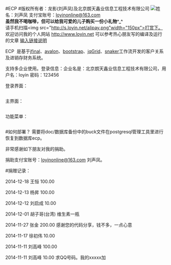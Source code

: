 #ECP
#版权所有者：龙影(刘声凤)及北京朗天鑫业信息工程技术有限公司
 <img src="https://img.alipay.com/sys/personalprod/style/mc/btn-index.png">姓名：刘声凤 支付宝账号：loyinonline@163.com<br>
 <b>虽然我不喝咖啡，但可以给我可爱的儿子购买一份小礼物^_^</b>
 <br>
 请手机扫描<img src="http://s.loyin.net/alipay.png"width="150px">打赏下。
 欢迎访问我的个人网站 <a href="http://www.loyin.net">http://www.loyin.net</a>
可以参考热心朋友写的编译及运行的文章 [输入链接说明](http://blog.csdn.net/freewebsys/article/details/49659485)
<div class="detail TextContent" id="p_fullcontent">
<p>
	ECP&nbsp; 是基于<a target="_blank" href="http://www.oschina.net/p/jfinal">jfinal</a>、<a target="_blank" href="http://www.oschina.net/p/avalon">avalon</a>、<a target="_blank" href="http://www.oschina.net/p/bootstrap">bootstrap</a>、<a target="_blank" href="http://www.oschina.net/p/jqgrid">jqGrid</a>、<a target="_blank" href="http://www.oschina.net/p/snaker">snaker</a>工作流开发的客户关系及进销存财务系统。</p><p>
	支持多企业使用。登录信息：企业名是：北京朗天鑫业信息工程技术有限公司，用户名：loyin 密码：123456</p><p>
	登录界面：</p><p><img src="http://static.oschina.net/uploads/space/2014/1104/142453_uMRG_105457.png" alt=""></p><p>
	主界面：</p><p><img src="http://static.oschina.net/uploads/space/2014/1104/142716_YfP8_105457.png" alt=""></p><p>
	功能菜单：</p><p><img src="http://static.oschina.net/uploads/space/2014/1104/142840_1SZD_105457.png" alt=""></p>
		</div>
#如何部署？
需要将doc/数据库备份中的buck文件在postgresql管理工具里进行恢复到数据库ecp。

非常感谢如下朋友对我的捐助。

捐助支付宝账号：loyinonline@163.com 刘声凤。


#捐赠记录：

2014-12-18 王恒   100.00

2014-12-13 杨昇  100.00

2014-12-12 刘启成   10.00

2014-12-01 胡子哥(台湾) 维生素一瓶

2014-11-27 张金  200.00  感谢您的代码分享，钱不多，一点心意

2014-11-17 徐初伟  10.00

2014-11-11 刘高峰 100.00

2014-11-11 刘高峰 10.00    求QQ号码。我的xxxxx加